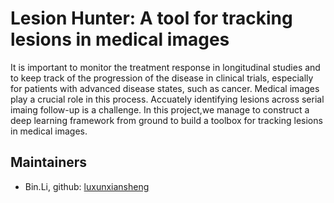 # Lesion Hunter: A tool for tracking lesions in medical images

It is important to monitor the treatment response in longitudinal studies and to keep track of the progression of the disease in clinical trials, especially for patients with advanced disease states, such as cancer. Medical images play a crucial role in this process. Accuately identifying lesions across serial imaing follow-up is a challenge. In this project,we manage to construct a deep learning framework from ground to build a toolbox for tracking lesions in medical images.

## Maintainers

* Bin.Li, github: [luxunxiansheng](https://github.com/luxunxiansheng)
  
</br>
</br>